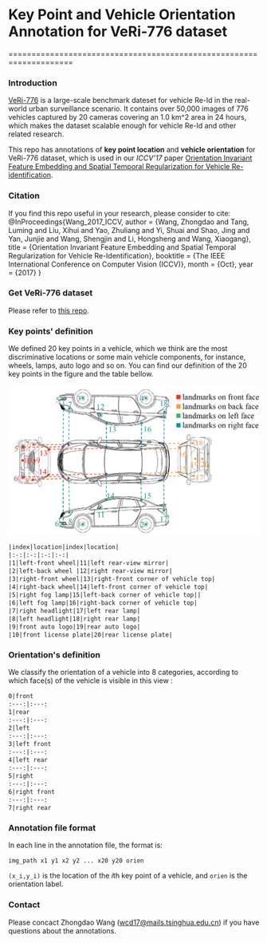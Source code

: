 # Key Point and Vehicle Orientation Annotation for VeRi-776 dataset
====================================================================
### Introduction
[VeRi-776](https://github.com/VehicleReId/VeRidataset) is a large-scale benchmark dateset for vehicle Re-Id in the real-world urban surveillance scenario. 
It contains over 50,000 images of 776 vehicles captured by 20 cameras covering an 1.0 km^2 area in 24 hours, which makes the dataset scalable enough for vehicle Re-Id and other related research.

This repo has annotations of **key point location** and **vehicle orientation** for VeRi-776 dataset, which is used in our 
*ICCV'17* paper [Orientation Invariant Feature Embedding and Spatial Temporal Regularization for Vehicle Re-identification](http://openaccess.thecvf.com/content_ICCV_2017/papers/Wang_Orientation_Invariant_Feature_ICCV_2017_paper.pdf).

### Citation

If you find this repo useful in your research, please consider to cite:
	@InProceedings{Wang_2017_ICCV,
	author = {Wang, Zhongdao and Tang, Luming and Liu, Xihui and Yao, Zhuliang and Yi, Shuai and Shao, Jing and Yan, Junjie and Wang, Shengjin and Li, Hongsheng and Wang, Xiaogang},
	title = {Orientation Invariant Feature Embedding and Spatial Temporal Regularization for Vehicle Re-Identification},
	booktitle = {The IEEE International Conference on Computer Vision (ICCV)},
	month = {Oct},
	year = {2017}
	}

### Get VeRi-776 dataset
Please refer to [this repo](https://github.com/VehicleReId/VeRidataset).

### Key points' definition
We defined 20 key points in a vehicle, which we think are the most discriminative locations or some main vehicle components, 
for instance, wheels, lamps, auto logo and so on. You can find our definition of the 20 key points in the figure and the table bellow.

![definetion](figure/keypoint.jpg)

	|index|location|index|location|
	|:-:|:-:|:-:|:-:|
	|1|left-front wheel|11|left rear-view mirror|
	|2|left-back wheel |12|right rear-view mirror|
	|3|right-front wheel|13|right-front corner of vehicle top|
	|4|right-back wheel|14|left-front corner of vehicle top|
	|5|right fog lamp|15|left-back corner of vehicle top||
	|6|left fog lamp|16|right-back corner of vehicle top|
	|7|right headlight|17|left rear lamp|
	|8|left headlight|18|right rear lamp|
	|9|front auto logo|19|rear auto logo|
	|10|front license plate|20|rear license plate|

### Orientation's definition

We classify the orientation of a vehicle into 8 categories, according to which face(s) of the vehicle is visible in this view :

	0|front 
	:---:|:---:
	1|rear
	:---:|:---:
	2|left
	:---:|:---:
	3|left front
	:---:|:---:
	4|left rear
	:---:|:---:
	5|right
	:---:|:---:
	6|right front
	:---:|:---:
	7|right rear

### Annotation file format

In each line in the annotation file, the format is:
```Shell
img_path x1 y1 x2 y2 ... x20 y20 orien
```
```(x_i,y_i)``` is the location of the *i*th key point of a vehicle, and ```orien``` is the orientation label.

### Contact
Please concact Zhongdao Wang (wcd17@mails.tsinghua.edu.cn) if you have questions about the annotations.
